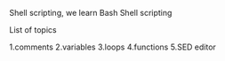 Shell scripting, we learn Bash Shell scripting

List of topics

1.comments
2.variables
3.loops
4.functions
5.SED editor